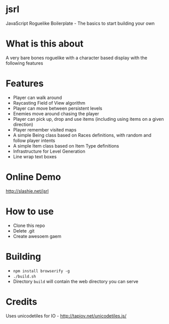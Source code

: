 # jsrl
JavaScript Roguelike Boilerplate - The basics to start building your own

# What is this about
A very bare bones roguelike with a character based display with the following features

# Features
* Player can walk around
* Raycasting Field of View algorithm 
* Player can move between persistent levels
* Enemies move around chasing the player
* Player can pick up, drop and use items (including using items on a given direction)
* Player remember visited maps
* A simple Being class based on Races definitions, with random and follow player intents
* A simple Item class based on Item Type definitions
* Infrastructure for Level Generation
* Line wrap text boxes

# Online Demo
http://slashie.net/jsrl

# How to use
* Clone this repo
* Delete .git
* Create awesoem gaem

# Building
* `npm install browserify -g`
* `./build.sh`
* Directory `build` will contain the web directory you can serve

# Credits
Uses unicodetiles for IO - http://tapiov.net/unicodetiles.js/
